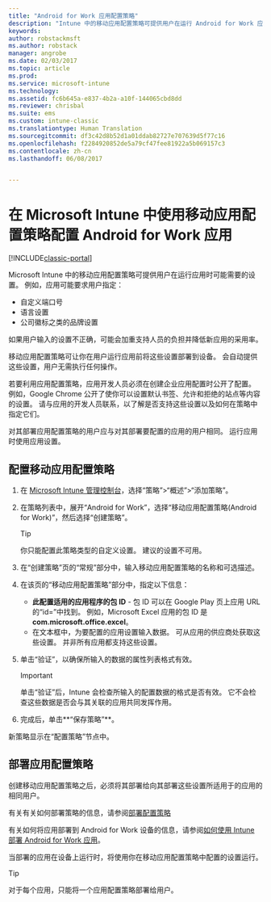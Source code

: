 ```yaml
---
title: "Android for Work 应用配置策略"
description: "Intune 中的移动应用配置策略可提供用户在运行 Android for Work 应用时可能需要的设置。"
keywords: 
author: robstackmsft
ms.author: robstack
manager: angrobe
ms.date: 02/03/2017
ms.topic: article
ms.prod: 
ms.service: microsoft-intune
ms.technology: 
ms.assetid: fc6b645a-e837-4b2a-a10f-144065cbd8dd
ms.reviewer: chrisbal
ms.suite: ems
ms.custom: intune-classic
ms.translationtype: Human Translation
ms.sourcegitcommit: df3c42d8b52d1a01ddab82727e707639d5f77c16
ms.openlocfilehash: f2284920852de5a79cf47fee81922a5b069157c3
ms.contentlocale: zh-cn
ms.lasthandoff: 06/08/2017


---
```


# <a name="configure-android-for-work-apps-with-mobile-app-configuration-policies-in-microsoft-intune"></a>在 Microsoft Intune 中使用移动应用配置策略配置 Android for Work 应用

[!INCLUDE[classic-portal](../includes/classic-portal.md)]

Microsoft Intune 中的移动应用配置策略可提供用户在运行应用时可能需要的设置。 例如，应用可能要求用户指定：

-   自定义端口号
-   语言设置
-   公司徽标之类的品牌设置

如果用户输入的设置不正确，可能会加重支持人员的负担并降低新应用的采用率。

移动应用配置策略可让你在用户运行应用前将这些设置部署到设备。 会自动提供这些设置，用户无需执行任何操作。

若要利用应用配置策略，应用开发人员必须在创建企业应用配置时公开了配置。 例如，Google Chrome 公开了使你可以设置默认书签、允许和拒绝的站点等内容的设置。 请与应用的开发人员联系，以了解是否支持这些设置以及如何在策略中指定它们。

对其部署应用配置策略的用户应与对其部署要配置的应用的用户相同。 运行应用时使用应用设置。

## <a name="configure-a-mobile-app-configuration-policy"></a>配置移动应用配置策略

1.  在 [Microsoft Intune 管理控制台](https://manage.microsoft.com)，选择“策略”&gt;“概述”&gt;“添加策略”。

2.  在策略列表中，展开“Android for Work”，选择“移动应用配置策略(Android for Work)”，然后选择“创建策略”。

    > [!TIP]
    > 你只能配置此策略类型的自定义设置。 建议的设置不可用。

3.  在“创建策略”页的“常规”部分中，输入移动应用配置策略的名称和可选描述。

4. 在该页的“移动应用配置策略”部分中，指定以下信息：
    - **此配置适用的应用程序的包 ID** - 包 ID 可以在 Google Play 页上应用 URL 的“id=”中找到。 例如，Microsoft Excel 应用的包 ID 是 **com.microsoft.office.excel**。
    - 在文本框中，为要配置的应用设置输入数据。 可从应用的供应商处获取这些设置。 并非所有应用都支持这些设置。
5.  单击“验证”，以确保所输入的数据的属性列表格式有效。

    > [!IMPORTANT]
    > 单击“验证”后，Intune 会检查所输入的配置数据的格式是否有效。 它不会检查这些数据是否会与其关联的应用共同发挥作用。

6.  完成后，单击**“保存策略”**。

新策略显示在“配置策略”节点中。


## <a name="deploy-the-app-configuration-policy"></a>部署应用配置策略
创建移动应用配置策略之后，必须将其部署给向其部署这些设置所适用于的应用的相同用户。

有关有关如何部署策略的信息，请参阅[部署配置策略](/intune-classic/deploy-use/manage-settings-and-features-on-your-devices-with-microsoft-intune-policies#deploy-a-configuration-policy)

有关如何将应用部署到 Android for Work 设备的信息，请参阅[如何使用 Intune 部署 Android for Work 应用](android-for-work-apps.md)。

当部署的应用在设备上运行时，将使用你在移动应用配置策略中配置的设置运行。

> [!TIP]
> 对于每个应用，只能将一个应用配置策略部署给用户。

